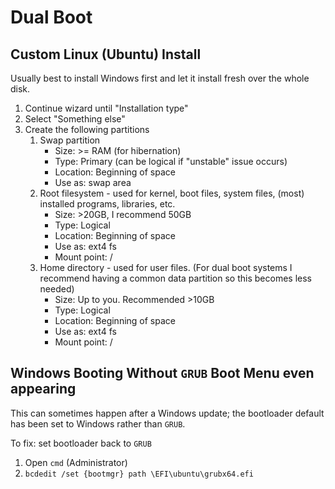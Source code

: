 # Dual Boot

## Custom Linux (Ubuntu) Install
Usually best to install Windows first and let it install fresh over the whole disk.

1. Continue wizard until "Installation type"
2. Select "Something else"
3. Create the following partitions
    1. Swap partition
        * Size: >= RAM (for hibernation)
        * Type: Primary (can be logical if "unstable" issue occurs)
        * Location: Beginning of space
        * Use as: swap area
    2. Root filesystem - used for kernel, boot files, system files, (most) installed programs, libraries, etc.
        * Size: >20GB, I recommend 50GB
        * Type: Logical
        * Location: Beginning of space
        * Use as: ext4 fs
        * Mount point: /
    3. Home directory - used for user files. (For dual boot systems I recommend having a common data partition so this becomes less needed)
        * Size: Up to you. Recommended >10GB
        * Type: Logical
        * Location: Beginning of space
        * Use as: ext4 fs
        * Mount point: /

## Windows Booting Without `GRUB` Boot Menu even appearing
This can sometimes happen after a Windows update; the bootloader default has been set to Windows rather than `GRUB`.

To fix: set bootloader back to `GRUB`
1. Open `cmd` (Administrator)
2. `bcdedit /set {bootmgr} path \EFI\ubuntu\grubx64.efi`
